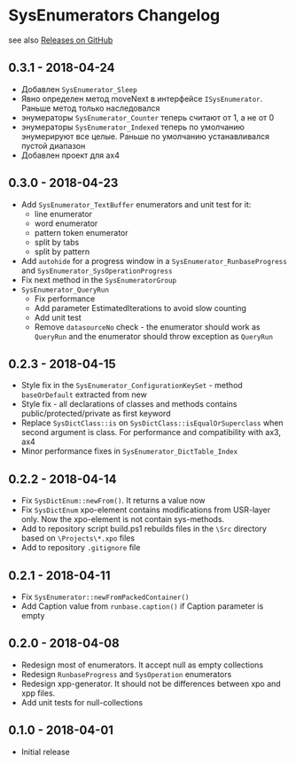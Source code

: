 # SysEnumerators Changelog

see also [Releases on GitHub](https://github.com/mazzy-ax/SysEnumerators/releases)

## 0.3.1 - 2018-04-24

* Добавлен `SysEnumerator_Sleep`
* Явно определен метод moveNext в интерфейсе `ISysEnumerator`. Раньше метод только наследовался
* энумераторы `SysEnumerator_Counter` теперь считают от 1, а не от 0
* энумераторы `SysEnumerator_Indexed` теперь по умолчанию энумерируют все целые. Раньше по умолчанию устанавливался пустой диапазон
* Добавлен проект для ax4

## 0.3.0 - 2018-04-23

* Add `SysEnumerator_TextBuffer` enumerators and unit test for it:
  * line enumerator
  * word enumerator
  * pattern token enumerator
  * split by tabs
  * split by pattern
* Add `autohide` for a progress window in a `SysEnumerator_RunbaseProgress` and `SysEnumerator_SysOperationProgress`
* Fix next method in the `SysEnumeratorGroup`
* `SysEnumerator_QueryRun`
  * Fix performance
  * Add parameter EstimatedIterations to avoid slow counting
  * Add unit test
  * Remove `datasourceNo` check - the enumerator should work as `QueryRun` and the enumerator should throw exception as `QueryRun`

## 0.2.3 - 2018-04-15

* Style fix in the `SysEnumerator_ConfigurationKeySet` - method `baseOrDefault` extracted from new
* Style fix - all declarations of classes and methods contains public/protected/private as first keyword
* Replace `SysDictClass::is` on `SysDictClass::isEqualOrSuperclass` when second argument is class. For performance and compatibility with ax3, ax4
* Minor performance fixes in `SysEnumerator_DictTable_Index`


## 0.2.2 - 2018-04-14

* Fix `SysDictEnum::newFrom()`. It returns a value now
* Fix `SysDictEnum` xpo-element contains modifications from USR-layer only. Now the xpo-element is not contain sys-methods.
* Add to repository script build.ps1 rebuilds files in the `\Src` directory based on `\Projects\*.xpo` files
* Add to repository `.gitignore` file

## 0.2.1 - 2018-04-11

* Fix `SysEnumerator::newFromPackedContainer()`
* Add Caption value from `runbase.caption()` if Caption parameter is empty

## 0.2.0 - 2018-04-08

* Redesign most of enumerators. It accept null as empty collections
* Redesign `RunbaseProgress` and `SysOperation` enumerators
* Redesign xpp-generator. It should not be differences between xpo and xpp files.
* Add unit tests for null-collections

## 0.1.0 - 2018-04-01

* Initial release